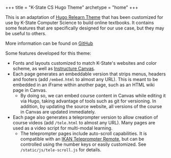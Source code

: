 +++
title = "K-State CS Hugo Theme"
archetype = "home"
+++

This is an adaptation of [Hugo Relearn Theme](https://mcshelby.github.io/hugo-theme-relearn/) that has been customized for use by K-State Computer Science to build online textbooks. It contains some features that are specifically designed for our use case, but they may be useful to others.

More information can be found on [GitHub](https://github.com/K-State-Computational-Core/hugo-theme-relearn)

Some features developed for this theme:
* Fonts and layouts customized to match K-State's websites and color scheme, as well as [Instructure Canvas](https://canvas.instructure.com/).
* Each page generates an embeddable version that strips menus, headers and footers (add `/embed.html` to almost any URL). This is meant to be embedded in an iFrame within another page, such as an HTML wiki page in Canvas. 
  * By doing so, we can embed course content in Canvas while editing it via Hugo, taking advantage of tools such as git for versioning. In addition, by updating the source website, all versions of the course in Canvas are updated immediately. 
* Each page also generates a teleprompter version to allow creation of course videos (add `/tele.html` to almost any URL). Many pages are used as a video script for multi-modal learning. 
  * The teleprompter pages include auto-scroll capabilities. It is compatible with an [IKAN Teleprompter Remote](https://ikancorp.com/shop/teleprompters/tablet-teleprompters-accessories/ikan-elite-remote-bluetooth-teleprompter-remote-for-pt-elite-prompters/), but can be controlled using the number keys or easily customized. See `/static/js/tele-scroll.js` for details.
